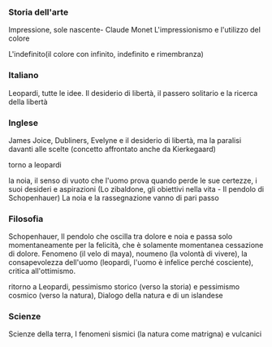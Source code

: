 ### Storia dell'arte
Impressione, sole nascente- Claude Monet
L'impressionismo e l'utilizzo del colore 

L'indefinito(il colore con infinito, indefinito e rimembranza)
### Italiano
Leopardi, tutte le idee. Il desiderio di libertà, il passero solitario e la ricerca della libertà
### Inglese
James Joice, Dubliners, Evelyne e il desiderio di libertà, ma la paralisi davanti alle scelte (concetto affrontato anche da Kierkegaard)

torno a leopardi

la noia, il senso di vuoto che l'uomo prova quando perde le sue certezze, i suoi desideri e aspirazioni (Lo zibaldone, gli obiettivi nella vita - Il pendolo di Schopenhauer)
La noia e la rassegnazione vanno di pari passo 

### Filosofia
Schopenhauer, Il pendolo che oscilla tra dolore e noia e passa solo momentaneamente per la felicità, che è solamente momentanea cessazione di dolore. Fenomeno (il velo di maya), noumeno (la volontà di vivere), la consapevolezza dell'uomo (leopardi, l'uomo è infelice perché cosciente), critica all'ottimismo.

ritorno a Leopardi, pessimismo storico (verso la storia) e pessimismo cosmico (verso la natura), Dialogo della natura e di un islandese 

### Scienze
Scienze della terra, I fenomeni sismici (la natura come matrigna) e vulcanici
